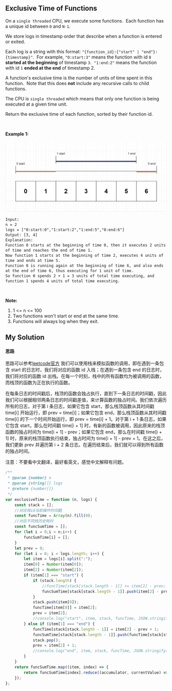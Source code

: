 ## Exclusive Time of Functions

On a `single threaded` CPU, we execute some functions.  Each function has a unique id between `0` and `N-1`.

We store logs in timestamp order that describe when a function is entered or exited.

Each log is a string with this format: `"{function_id}:{"start" | "end"}:{timestamp}"`.  For example, `"0:start:3"` means the function with id `0` **started at the beginning** of timestamp `3`.  `"1:end:2"` means the function with id `1` **ended at the end** of timestamp 2.

A function's exclusive time is the number of units of time spent in this function.  Note that this does **not** include any recursive calls to child functions.

The CPU is `single threaded` which means that only one function is being executed at a given time unit.

Return the exclusive time of each function, sorted by their function id.

 

**Example 1:**

![example](./example.png)


    Input:
    n = 2
    logs = ["0:start:0","1:start:2","1:end:5","0:end:6"]
    Output: [3, 4]
    Explanation:
    Function 0 starts at the beginning of time 0, then it executes 2 units of time and reaches the end of time 1.
    Now function 1 starts at the beginning of time 2, executes 4 units of time and ends at time 5.
    Function 0 is running again at the beginning of time 6, and also ends at the end of time 6, thus executing for 1 unit of time. 
    So function 0 spends 2 + 1 = 3 units of total time executing, and function 1 spends 4 units of total time executing.
 

**Note:**

1. 1 <= n <= 100
2. Two functions won't start or end at the same time.
3. Functions will always log when they exit.


## My Solution

#### 思路

思路可以参考[leetcode官方](https://leetcode-cn.com/problems/exclusive-time-of-functions/solution/han-shu-de-du-zhan-shi-jian-by-leetcode/)
我们可以使用栈来模拟函数的调用，即在遇到一条包含 start 的日志时，我们将对应的函数 id 入栈；在遇到一条包含 end 的日志时，我们将对应的函数 id 出栈。在每一个时刻，栈中的所有函数均为被调用的函数，而栈顶的函数为正在执行的函数。

在每条日志的时间戳后，栈顶的函数会独占执行，直到下一条日志的时间戳，因此我们可以根据相邻两条日志的时间戳差值，来计算函数的独占时间。我们依次遍历所有的日志，对于第 i 条日志，如果它包含 start，那么栈顶函数从其时间戳 time[i] 开始运行，即 prev = time[i]；如果它包含 end，那么栈顶函数从其时间戳 time[i] 的下一个时间开始运行，即 prev = time[i] + 1。对于第 i + 1 条日志，如果它包含 start，那么在时间戳 time[i + 1] 时，有新的函数被调用，因此原来的栈顶函数的独占时间为 time[i + 1] - prev；如果它包含 end，那么在时间戳 time[i + 1] 时，原来的栈顶函数执行结束，独占时间为 time[i + 1] - prev + 1。在这之后，我们更新 prev 并遍历第 i + 2 条日志。在遍历结束后，我们就可以得到所有函数的独占时间。

注意：不要看中文翻译，最好看英文，感觉中文解释有问题。


```javascript
/**
 * @param {number} n
 * @param {string[]} logs
 * @return {number[]}
 */
var exclusiveTime = function (n, logs) {
    const stack = [];
    //对应栈id当前操作时间戳
    const funcTime = Array(n).fill(0);
    //对应不同栈历史耗时
    const funcSumTime = [];
    for (let i = 0;i < n;i++) {
        funcSumTime[i] = [];
    }
    let prev = 0;
    for (let i = 0; i < logs.length; i++) {
        let item = logs[i].split(":");
        item[0] = Number(item[0]);
        item[2] = Number(item[2]);
        if (item[1] === "start") {
            if (stack.length) {
                //funcTime[stack[stack.length - 1]] += item[2] - prev;
                funcSumTime[stack[stack.length - 1]].push(item[2] - prev);
            }
            stack.push(item[0]);
            funcTime[item[0]] = item[2];
            prev = item[2];
            //console.log("start", item, stack, funcTime, JSON.stringify(funcSumTime));
        } else if (item[1] === "end") {
            funcTime[stack[stack.length - 1]] = item[2] - prev + 1;
            funcSumTime[stack[stack.length - 1]].push(funcTime[stack[stack.length - 1]]);
            stack.pop();
            prev = item[2] + 1;
            //console.log("end", item, stack, funcTime, JSON.stringify(funcSumTime));
        }
    }
    return funcSumTime.map((item, index) => {
        return funcSumTime[index].reduce((accumulator, currentValue) => accumulator + currentValue)
    });
};
```
 
